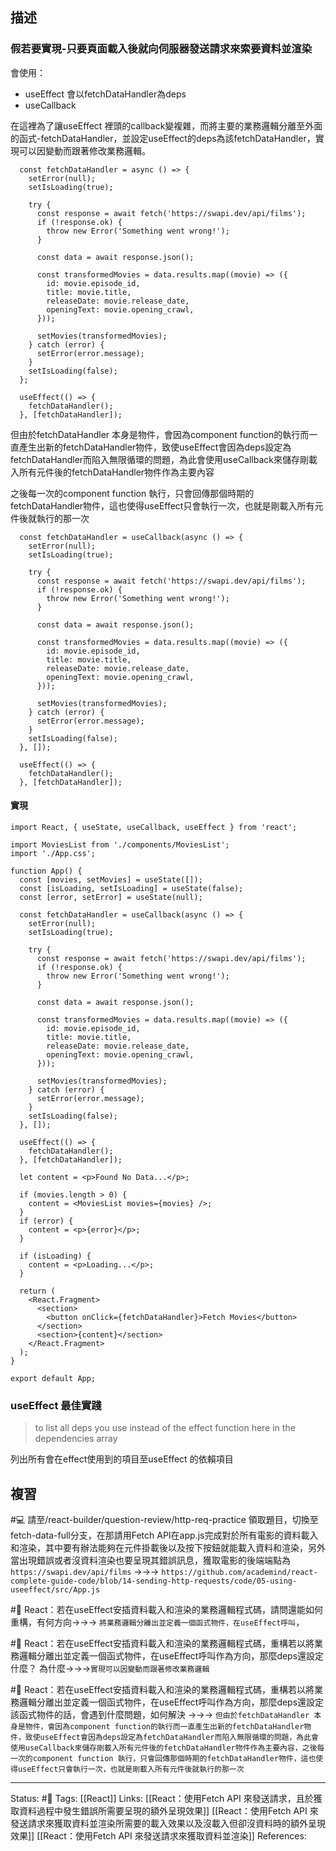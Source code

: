 
## 描述


### 假若要實現-只要頁面載入後就向伺服器發送請求來索要資料並渲染

會使用：
- useEffect 會以fetchDataHandler為deps
- useCallback 

在這裡為了讓useEffect 裡頭的callback變複雜，而將主要的業務邏輯分離至外面的函式-fetchDataHandler，並設定useEffect的deps為該fetchDataHandler，實現可以因變動而跟著修改業務邏輯。

```
  const fetchDataHandler = async () => {
    setError(null);
    setIsLoading(true);

    try {
      const response = await fetch('https://swapi.dev/api/films');
      if (!response.ok) {
        throw new Error('Something went wrong!');
      }

      const data = await response.json();

      const transformedMovies = data.results.map((movie) => ({
        id: movie.episode_id,
        title: movie.title,
        releaseDate: movie.release_date,
        openingText: movie.opening_crawl,
      }));

      setMovies(transformedMovies);
    } catch (error) {
      setError(error.message);
    }
    setIsLoading(false);
  };

  useEffect(() => {
    fetchDataHandler();
  }, [fetchDataHandler]);
```


但由於fetchDataHandler 本身是物件，會因為component function的執行而一直產生出新的fetchDataHandler物件，致使useEffect會因為deps設定為fetchDataHandler而陷入無限循環的問題，為此會使用useCallback來儲存剛載入所有元件後的fetchDataHandler物件作為主要內容


之後每一次的component function 執行，只會回傳那個時期的fetchDataHandler物件，這也使得useEffect只會執行一次，也就是剛載入所有元件後就執行的那一次

```
  const fetchDataHandler = useCallback(async () => {
    setError(null);
    setIsLoading(true);

    try {
      const response = await fetch('https://swapi.dev/api/films');
      if (!response.ok) {
        throw new Error('Something went wrong!');
      }

      const data = await response.json();

      const transformedMovies = data.results.map((movie) => ({
        id: movie.episode_id,
        title: movie.title,
        releaseDate: movie.release_date,
        openingText: movie.opening_crawl,
      }));

      setMovies(transformedMovies);
    } catch (error) {
      setError(error.message);
    }
    setIsLoading(false);
  }, []);

  useEffect(() => {
    fetchDataHandler();
  }, [fetchDataHandler]);
```

#### 實現

```
import React, { useState, useCallback, useEffect } from 'react';

import MoviesList from './components/MoviesList';
import './App.css';

function App() {
  const [movies, setMovies] = useState([]);
  const [isLoading, setIsLoading] = useState(false);
  const [error, setError] = useState(null);

  const fetchDataHandler = useCallback(async () => {
    setError(null);
    setIsLoading(true);

    try {
      const response = await fetch('https://swapi.dev/api/films');
      if (!response.ok) {
        throw new Error('Something went wrong!');
      }

      const data = await response.json();

      const transformedMovies = data.results.map((movie) => ({
        id: movie.episode_id,
        title: movie.title,
        releaseDate: movie.release_date,
        openingText: movie.opening_crawl,
      }));

      setMovies(transformedMovies);
    } catch (error) {
      setError(error.message);
    }
    setIsLoading(false);
  }, []);

  useEffect(() => {
    fetchDataHandler();
  }, [fetchDataHandler]);

  let content = <p>Found No Data...</p>;

  if (movies.length > 0) {
    content = <MoviesList movies={movies} />;
  }
  if (error) {
    content = <p>{error}</p>;
  }

  if (isLoading) {
    content = <p>Loading...</p>;
  }

  return (
    <React.Fragment>
      <section>
        <button onClick={fetchDataHandler}>Fetch Movies</button>
      </section>
      <section>{content}</section>
    </React.Fragment>
  );
}

export default App;

```

### useEffect 最佳實踐

>  to list all deps you use instead of the effect function here in the dependencies array
>  

列出所有會在effect使用到的項目至useEffect 的依賴項目



## 複習


#💻 請至/react-builder/question-review/http-req-practice 領取題目，切換至fetch-data-full分支，在那請用Fetch API在app.js完成對於所有電影的資料載入和渲染，其中要有辦法能夠在元件掛載後以及按下按鈕就能載入資料和渲染，另外當出現錯誤或者沒資料渲染也要呈現其錯誤訊息，獲取電影的後端端點為`https://swapi.dev/api/films` ->->-> `https://github.com/academind/react-complete-guide-code/blob/14-sending-http-requests/code/05-using-useeffect/src/App.js`
<!--SR:!2023-04-10,83,230-->


#🧠 React：若在useEffect安插資料載入和渲染的業務邏輯程式碼，請問還能如何重構，有何方向->->-> `將業務邏輯分離出並定義一個函式物件，在useEffect呼叫`，
<!--SR:!2023-01-29,66,250-->

#🧠 React：若在useEffect安插資料載入和渲染的業務邏輯程式碼，重構若以將業務邏輯分離出並定義一個函式物件，在useEffect呼叫作為方向，那麼deps還設定什麼？ 為什麼->->->`實現可以因變動而跟著修改業務邏輯`
<!--SR:!2023-03-15,81,230-->

#🧠 React：若在useEffect安插資料載入和渲染的業務邏輯程式碼，重構若以將業務邏輯分離出並定義一個函式物件，在useEffect呼叫作為方向，那麼deps還設定該函式物件的話，會遇到什麼問題，如何解決 ->->-> `但由於fetchDataHandler 本身是物件，會因為component function的執行而一直產生出新的fetchDataHandler物件，致使useEffect會因為deps設定為fetchDataHandler而陷入無限循環的問題，為此會使用useCallback來儲存剛載入所有元件後的fetchDataHandler物件作為主要內容，之後每一次的component function 執行，只會回傳那個時期的fetchDataHandler物件，這也使得useEffect只會執行一次，也就是剛載入所有元件後就執行的那一次`
<!--SR:!2023-04-26,116,250-->

---
Status: #🌱 
Tags:
[[React]]
Links:
[[React：使用Fetch API 來發送請求，且於獲取資料過程中發生錯誤所需要呈現的額外呈現效果]]
[[React：使用Fetch API 來發送請求來獲取資料並渲染所需要的載入效果以及沒載入但卻沒資料時的額外呈現效果]]
[[React：使用Fetch API 來發送請求來獲取資料並渲染]]
References: